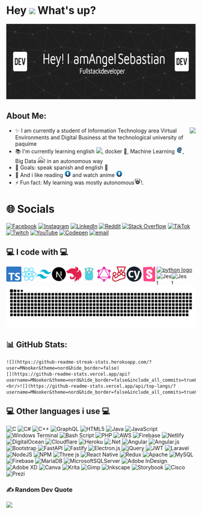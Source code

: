 <h1> Hey <img src="https://emojis.slackmojis.com/emojis/images/1577305505/7373/hand_wave.gif?1577305505" width="50" /> What's up?</h1>
<img src="https://github.com/MNooker/MNooker/blob/main/github-header-image.png?raw=true" height="200" alt="stats graph"  />

## About Me:
<div align="left">
  <div align="right">
    <img align="right" height="150" src="https://media3.giphy.com/media/v1.Y2lkPTc5MGI3NjExNmNlbGVsMmU5YnFpemY2bmoxbnI5NmIzZmEzdGY3NndvczZya3RvOCZlcD12MV9pbnRlcm5hbF9naWZfYnlfaWQmY3Q9Zw/78XCFBGOlS6keY1Bil/giphy.gif"  />
   </div>

  - ✨ I am currently a student of Information Technology area Virtual Environments and Digital Business at the technological university of paquime
  - 📚 I'm currently learning english <img src="https://cdn-icons-png.flaticon.com/128/197/197484.png" width="17" />, docker 🐳, Machine Learning <img src="https://github.com/MNooker/MNooker/blob/main/image-1.png" width="17" />, Big Data <img src="https://github.com/MNooker/MNooker/blob/main/image-4.png" width="17" />! in an autonomous way
  - 🎯 Goals: speak spanish and english 🚀
  - 🎲 And i like reading <img src="https://github.com/MNooker/MNooker/blob/main/image-2.png" width="17" /> and watch anime <img src="https://github.com/MNooker/MNooker/blob/main/image-2.png" width="17" />
  - ⚡ Fun fact: My learning was mostly autonomous<img src="https://github.com/MNooker/MNooker/blob/main/image-5.png" width="17" />!. 

# 🌐 Socials
[![Facebook](https://img.shields.io/badge/Facebook-%231877F2.svg?logo=Facebook&logoColor=white)](https://facebook.com/@RotoSebas) [![Instagram](https://img.shields.io/badge/Instagram-%23E4405F.svg?logo=Instagram&logoColor=white)](https://instagram.com/@angelito_sebas) [![LinkedIn](https://img.shields.io/badge/LinkedIn-%230077B5.svg?logo=linkedin&logoColor=white)](https://linkedin.com/in/JoseSebastian) [![Reddit](https://img.shields.io/badge/Reddit-%23FF4500.svg?logo=Reddit&logoColor=white)](https://reddit.com/user/_Nooker) [![Stack Overflow](https://img.shields.io/badge/-Stackoverflow-FE7A16?logo=stack-overflow&logoColor=white)](https://stackoverflow.com/users/29619975) [![TikTok](https://img.shields.io/badge/TikTok-%23000000.svg?logo=TikTok&logoColor=white)](https://tiktok.com/@@nook3r_) [![Twitch](https://img.shields.io/badge/Twitch-%239146FF.svg?logo=Twitch&logoColor=white)](https://twitch.tv/@MNooker) [![YouTube](https://img.shields.io/badge/YouTube-%23FF0000.svg?logo=YouTube&logoColor=white)](https://youtube.com/@@Nooker) [![Codepen](https://img.shields.io/badge/Codepen-000000?logo=codepen&logoColor=white)](https://codepen.io/@nooker) [![email](https://img.shields.io/badge/Email-D14836?logo=gmail&logoColor=white)](mailto:nooker106@gmail.com) 


## 💻 I code with 💻

<a href="https://www.typescriptlang.org" target="_blank">
  <img align="left" title="Typescript" alt="Typescript" width="40px" src="./assets/typescript-logo.svg" />
</a>

<a href="https://pt-br.reactjs.org" target="_blank">
 <img align="left" title="React and React Native" alt="React and React Native" width="40px" src="./assets/react-logo.svg" />
</a>

<a href="https://tailwindcss.com" target="_blank">
 <img align="left" title="Tailwind Css" alt="Tailwind Css" width="40px" src="./assets/tailwind-logo.svg" />
</a>

<a href="https://nextjs.org" target="_blank">
  <img align="left" title="Next Js" alt="Next Js" width="40px" src="./assets/next-logo.svg" />
</a>

<a href="https://nestjs.com" target="_blank">
  <img align="left" title="Nest Js" alt="Nest Js" width="40px" src="./assets/nest-logo.svg" />
</a>

<a href="https://go.dev" target="_blank">
  <img align="left" title="Go Lang" alt="Go Lang" width="40px" src="./assets/golang-logo.svg" />
</a>

<a href="https://graphql.org" target="_blank">
  <img align="left" title="GraphQL" alt="GraphQL" width="40px" src="./assets/graphql-logo.svg" />
</a>

<a href="https://jestjs.io/pt-BR/" target="_blank">
  <img align="left" title="Jest" alt="Jest" width="40px" src="./assets/jest-logo.svg" />
</a>

<a href="https://www.cypress.io" target="_blank">
  <img align="left" title="Cypress" alt="Jest" width="40px" src="./assets/cypress-logo.svg" />
</a>

<a href="https://storybook.js.org" target="_blank">
  <img align="left" title="Storybook" alt="Storybook" width="40px" src="./assets/storybook-logo.svg" />
</a>
<a href="https://www.python" target="_blank">
  <img src="https://cdn.jsdelivr.net/gh/devicons/devicon/icons/python/python-original.svg" height="30" alt="python logo"  />
</a>
<a href="https://dotnet.microsoft.com/es-es/languages/csharp" target="_blank">
  <img align="left" title="CSharp" alt="Jest" width="40px" src="https://cdn.jsdelivr.net/gh/devicons/devicon/icons/csharp/csharp-original.svg" />
</a>
<a href="https://linux.org" target="_blank">
  <img align="left" title="Linux" alt="Jest" width="40px" src="https://cdn.jsdelivr.net/npm/devicons@1.8.0/!SVG/cisco.svg" height="30" alt="linux logo"  />
</a>


<picture>
  <source media="(prefers-color-scheme: dark)" srcset="https://raw.githubusercontent.com/platane/platane/output/github-contribution-grid-snake-dark.svg">
  <source media="(prefers-color-scheme: light)" srcset="https://raw.githubusercontent.com/platane/platane/output/github-contribution-grid-snake.svg">
  <img alt="github contribution grid snake animation" src="https://raw.githubusercontent.com/platane/platane/output/github-contribution-grid-snake.svg">
</picture>

## 📊 GitHub Stats:

    ![](https://github-readme-streak-stats.herokuapp.com/?user=MNooker&theme=nord&hide_border=false)
    [](https://github-readme-stats.vercel.app/api?username=MNooker&theme=nord&hide_border=false&include_all_commits=true&count_private=true)<br/>![](https://github-readme-stats.vercel.app/api/top-langs/?username=MNooker&theme=nord&hide_border=false&include_all_commits=true&count_private=true&layout=compact)


## 💻 Other languages i use 💻
![C](https://img.shields.io/badge/c-%2300599C.svg?style=flat-square&logo=c&logoColor=white) ![C#](https://img.shields.io/badge/c%23-%23239120.svg?style=flat-square&logo=csharp&logoColor=white) ![C++](https://img.shields.io/badge/c++-%2300599C.svg?style=flat-square&logo=c%2B%2B&logoColor=white) ![GraphQL](https://img.shields.io/badge/-GraphQL-E10098?style=flat-square&logo=graphql&logoColor=white) ![HTML5](https://img.shields.io/badge/html5-%23E34F26.svg?style=flat-square&logo=html5&logoColor=white) ![Java](https://img.shields.io/badge/java-%23ED8B00.svg?style=flat-square&logo=openjdk&logoColor=white) ![JavaScript](https://img.shields.io/badge/javascript-%23323330.svg?style=flat-square&logo=javascript&logoColor=%23F7DF1E) ![Windows Terminal](https://img.shields.io/badge/Windows%20Terminal-%234D4D4D.svg?style=flat-square&logo=windows-terminal&logoColor=white) ![Bash Script](https://img.shields.io/badge/bash_script-%23121011.svg?style=flat-square&logo=gnu-bash&logoColor=white) ![PHP](https://img.shields.io/badge/php-%23777BB4.svg?style=flat-square&logo=php&logoColor=white) ![AWS](https://img.shields.io/badge/AWS-%23FF9900.svg?style=flat-square&logo=amazon-aws&logoColor=white) ![Firebase](https://img.shields.io/badge/firebase-%23039BE5.svg?style=flat-square&logo=firebase) ![Netlify](https://img.shields.io/badge/netlify-%23000000.svg?style=flat-square&logo=netlify&logoColor=#00C7B7) ![DigitalOcean](https://img.shields.io/badge/DigitalOcean-%230167ff.svg?style=flat-square&logo=digitalOcean&logoColor=white) ![Cloudflare](https://img.shields.io/badge/Cloudflare-F38020?style=flat-square&logo=Cloudflare&logoColor=white) ![Heroku](https://img.shields.io/badge/heroku-%23430098.svg?style=flat-square&logo=heroku&logoColor=white) ![.Net](https://img.shields.io/badge/.NET-5C2D91?style=flat-square&logo=.net&logoColor=white) ![Angular](https://img.shields.io/badge/angular-%23DD0031.svg?style=flat-square&logo=angular&logoColor=white) ![Angular.js](https://img.shields.io/badge/angular.js-%23E23237.svg?style=flat-square&logo=angularjs&logoColor=white) ![Bootstrap](https://img.shields.io/badge/bootstrap-%238511FA.svg?style=flat-square&logo=bootstrap&logoColor=white) ![FastAPI](https://img.shields.io/badge/FastAPI-005571?style=flat-square&logo=fastapi) ![Fastify](https://img.shields.io/badge/fastify-%23000000.svg?style=flat-square&logo=fastify&logoColor=white) ![Electron.js](https://img.shields.io/badge/Electron-191970?style=flat-square&logo=Electron&logoColor=white) ![jQuery](https://img.shields.io/badge/jquery-%230769AD.svg?style=flat-square&logo=jquery&logoColor=white) ![JWT](https://img.shields.io/badge/JWT-black?style=flat-square&logo=JSON%20web%20tokens) ![Laravel](https://img.shields.io/badge/laravel-%23FF2D20.svg?style=flat-square&logo=laravel&logoColor=white) ![NodeJS](https://img.shields.io/badge/node.js-6DA55F?style=flat-square&logo=node.js&logoColor=white) ![NPM](https://img.shields.io/badge/NPM-%23CB3837.svg?style=flat-square&logo=npm&logoColor=white) ![Three js](https://img.shields.io/badge/threejs-black?style=flat-square&logo=three.js&logoColor=white) ![React Native](https://img.shields.io/badge/react_native-%2320232a.svg?style=flat-square&logo=react&logoColor=%2361DAFB) ![Redux](https://img.shields.io/badge/redux-%23593d88.svg?style=flat-square&logo=redux&logoColor=white) ![Apache](https://img.shields.io/badge/apache-%23D42029.svg?style=flat-square&logo=apache&logoColor=white) ![MySQL](https://img.shields.io/badge/mysql-4479A1.svg?style=flat-square&logo=mysql&logoColor=white) ![Firebase](https://img.shields.io/badge/firebase-a08021?style=flat-square&logo=firebase&logoColor=ffcd34) ![MariaDB](https://img.shields.io/badge/MariaDB-003545?style=flat-square&logo=mariadb&logoColor=white) ![MicrosoftSQLServer](https://img.shields.io/badge/Microsoft%20SQL%20Server-CC2927?style=flat-square&logo=microsoft%20sql%20server&logoColor=white) ![Adobe InDesign](https://img.shields.io/badge/Adobe%20InDesign-49021F?style=flat-square&logo=adobeindesign&logoColor=FF3366) ![Adobe XD](https://img.shields.io/badge/Adobe%20XD-470137?style=flat-square&logo=Adobe%20XD&logoColor=#FF61F6) ![Canva](https://img.shields.io/badge/Canva-%2300C4CC.svg?style=flat-square&logo=Canva&logoColor=white) ![Krita](https://img.shields.io/badge/Krita-203759?style=flat-square&logo=krita&logoColor=EEF37B) ![Gimp](https://img.shields.io/badge/Gimp-657D8B?style=flat-square&logo=gimp&logoColor=FFFFFF) ![Inkscape](https://img.shields.io/badge/Inkscape-e0e0e0?style=flat-square&logo=inkscape&logoColor=080A13) ![Storybook](https://img.shields.io/badge/-Storybook-FF4785?style=flat-square&logo=storybook&logoColor=white) ![Cisco](https://img.shields.io/badge/cisco-%23049fd9.svg?style=flat-square&logo=cisco&logoColor=black) ![Prezi](https://img.shields.io/badge/Prezi-%23000000.svg?style=flat-square&logo=Prezi&logoColor=white)



### ✍️ Random Dev Quote
![](https://quotes-github-readme.vercel.app/api?type=horizontal&theme=radical)



